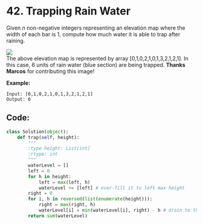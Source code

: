 # 42. Trapping Rain Water

Given _n_ non-negative integers representing an elevation map where the width of each bar is 1, compute how much water it is able to trap after raining.

![](https://assets.leetcode.com/uploads/2018/10/22/rainwatertrap.png)  
The above elevation map is represented by array \[0,1,0,2,1,0,1,3,2,1,2,1\]. In this case, 6 units of rain water \(blue section\) are being trapped. **Thanks Marcos** for contributing this image!

**Example:**

```text
Input: [0,1,0,2,1,0,1,3,2,1,2,1]
Output: 6
```

## Code:

```python
class Solution(object):
    def trap(self, height):
        """
        :type height: List[int]
        :rtype: int
        """
        waterLevel = []
        left = 0
        for h in height:
            left = max(left, h) 
            waterLevel += [left] # over-fill it to left max height
        right = 0
        for i, h in reversed(list(enumerate(height))):
            right = max(right, h)
            waterLevel[i] = min(waterLevel[i], right) - h # drain to the right height
        return sum(waterLevel)
```

